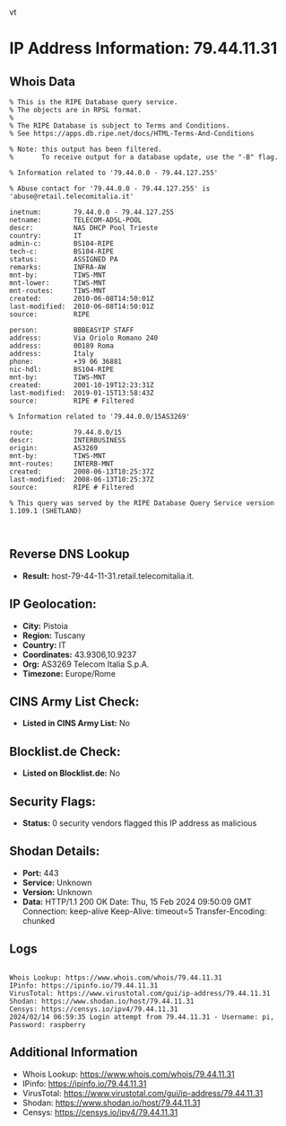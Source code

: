 vt
# IP Address Information: 79.44.11.31

## Whois Data
```
% This is the RIPE Database query service.
% The objects are in RPSL format.
%
% The RIPE Database is subject to Terms and Conditions.
% See https://apps.db.ripe.net/docs/HTML-Terms-And-Conditions

% Note: this output has been filtered.
%       To receive output for a database update, use the "-B" flag.

% Information related to '79.44.0.0 - 79.44.127.255'

% Abuse contact for '79.44.0.0 - 79.44.127.255' is 'abuse@retail.telecomitalia.it'

inetnum:        79.44.0.0 - 79.44.127.255
netname:        TELECOM-ADSL-POOL
descr:          NAS DHCP Pool Trieste
country:        IT
admin-c:        BS104-RIPE
tech-c:         BS104-RIPE
status:         ASSIGNED PA
remarks:        INFRA-AW
mnt-by:         TIWS-MNT
mnt-lower:      TIWS-MNT
mnt-routes:     TIWS-MNT
created:        2010-06-08T14:50:01Z
last-modified:  2010-06-08T14:50:01Z
source:         RIPE

person:         BBBEASYIP STAFF
address:        Via Oriolo Romano 240
address:        00189 Roma
address:        Italy
phone:          +39 06 36881
nic-hdl:        BS104-RIPE
mnt-by:         TIWS-MNT
created:        2001-10-19T12:23:31Z
last-modified:  2019-01-15T13:58:43Z
source:         RIPE # Filtered

% Information related to '79.44.0.0/15AS3269'

route:          79.44.0.0/15
descr:          INTERBUSINESS
origin:         AS3269
mnt-by:         TIWS-MNT
mnt-routes:     INTERB-MNT
created:        2008-06-13T10:25:37Z
last-modified:  2008-06-13T10:25:37Z
source:         RIPE # Filtered

% This query was served by the RIPE Database Query Service version 1.109.1 (SHETLAND)



```
## Reverse DNS Lookup
- **Result:** host-79-44-11-31.retail.telecomitalia.it.

## IP Geolocation:
- **City:** Pistoia
- **Region:** Tuscany
- **Country:** IT
- **Coordinates:** 43.9306,10.9237
- **Org:** AS3269 Telecom Italia S.p.A.
- **Timezone:** Europe/Rome

## CINS Army List Check:
- **Listed in CINS Army List:** 
No

## Blocklist.de Check:
- **Listed on Blocklist.de:** 
No

## Security Flags:
- **Status:** 0 security vendors flagged this IP address as malicious

## Shodan Details:
- **Port:** 443
- **Service:** Unknown
- **Version:** Unknown
- **Data:** HTTP/1.1 200 OK
Date: Thu, 15 Feb 2024 09:50:09 GMT
Connection: keep-alive
Keep-Alive: timeout=5
Transfer-Encoding: chunked



## Logs
```

Whois Lookup: https://www.whois.com/whois/79.44.11.31
IPinfo: https://ipinfo.io/79.44.11.31
VirusTotal: https://www.virustotal.com/gui/ip-address/79.44.11.31
Shodan: https://www.shodan.io/host/79.44.11.31
Censys: https://censys.io/ipv4/79.44.11.31
2024/02/14 06:59:35 Login attempt from 79.44.11.31 - Username: pi, Password: raspberry

```
## Additional Information
- Whois Lookup: https://www.whois.com/whois/79.44.11.31
- IPinfo: https://ipinfo.io/79.44.11.31
- VirusTotal: https://www.virustotal.com/gui/ip-address/79.44.11.31
- Shodan: https://www.shodan.io/host/79.44.11.31
- Censys: https://censys.io/ipv4/79.44.11.31

